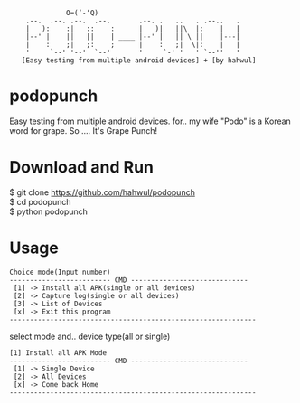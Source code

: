 
                  O=(‘-‘Q)   
        .--.  .--. .--.  .--.       .--. .   ..   . .--..   .
        |   ):    :|   ::    :      |   )|   ||\  |:    |   |
        |--' |    ||   ||    | ____ |--' |   || \ ||    |---|
        |    :    ;|   ;:    ;      |    :   ;|  \|:    |   |
        '     `--' '--'  `--'       '     `-' '   ' `--''   '
       [Easy testing from multiple android devices] + [by hahwul]

# podopunch
Easy testing from multiple android devices. for.. my wife
"Podo" is a Korean word for grape. So .... It's Grape Punch!


# Download and Run
$ git clone https://github.com/hahwul/podopunch <br>
$ cd podopunch <br>
$ python podopunch <br>

# Usage
    Choice mode(Input number)
    ------------------------- CMD -----------------------------
     [1] -> Install all APK(single or all devices)
     [2] -> Capture log(single or all devices)
     [3] -> List of Devices
     [x] -> Exit this program
    -------------------------------------------------------------

select mode and.. device type(all or single)

    [1] Install all APK Mode
    ------------------------- CMD -----------------------------
     [1] -> Single Device
     [2] -> All Devices
     [x] -> Come back Home
    -------------------------------------------------------------
